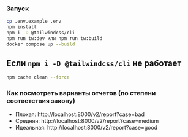 ### Запуск
```bash
cp .env.example .env
npm install
npm i -D @tailwindcss/cli
npm run tw:dev или npm run tw:build
docker compose up --build
```

## Если `npm i -D @tailwindcss/cli` не работает
```bash
npm cache clean --force  
```

### Как посмотреть варианты отчетов (по степени соответствия закону)
- Плохая: http://localhost:8000/v2/report?case=bad
- Средняя: http://localhost:8000/v2/report?case=medium
- Идеальная: http://localhost:8000/v2/report?case=good